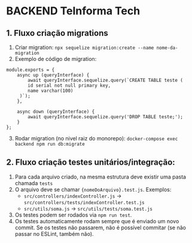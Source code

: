 # BACKEND TeInforma Tech

## 1. Fluxo criação migrations
1. Criar migration: `npx sequelize migration:create --name nome-da-migration`
2. Exemplo de código de migration:
```
module.exports = {
    async up (queryInterface) {
        await queryInterface.sequelize.query(`CREATE TABLE teste (
        id serial not null primary key,
        name varchar(100)
     )`);
    },

    async down (queryInterface) {
        await queryInterface.sequelize.query('DROP TABLE teste;');
    }
};
```
3. Rodar migration (no nivel raiz do monorepo): `docker-compose exec backend npm run db:migrate`

## 2. Fluxo criação testes unitários/integração:
1. Para cada arquivo criado, na mesma estrutura deve existir uma pasta chamada `tests`
2. O arquivo deve se chamar `{nomeDoArquivo}.test.js`. Exemplos:
    - `src/controllers/indexController.js` -> `src/controllers/tests/indexController.test.js`
    - `src/utils/soma.js` -> `src/utils/tests/soma.test.js`
3. Os testes podem ser rodados via `npm run test`.
4. Os testes automaticamente rodam sempre que é enviado um novo commit. Se os testes não passarem, não é possível commitar (se não passar no ESLint, também não).